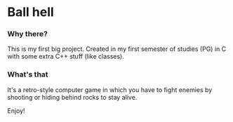 # Ball hell
### Why there?
This is my first big project. Created in my first semester of studies (PG) in C with some extra C++ stuff (like classes).
### What's that
It's a retro-style computer game in which you have to fight enemies by shooting or hiding behind rocks to stay alive. <br/>

Enjoy!
